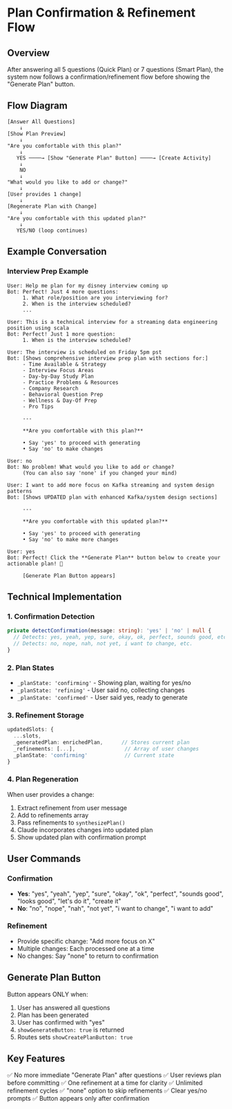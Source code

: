 # Plan Confirmation & Refinement Flow

## Overview
After answering all 5 questions (Quick Plan) or 7 questions (Smart Plan), the system now follows a confirmation/refinement flow before showing the "Generate Plan" button.

## Flow Diagram

```
[Answer All Questions]
    ↓
[Show Plan Preview]
    ↓
"Are you comfortable with this plan?"
    ↓
   YES ────→ [Show "Generate Plan" Button] ────→ [Create Activity]
    ↓
    NO
    ↓
"What would you like to add or change?"
    ↓
[User provides 1 change]
    ↓
[Regenerate Plan with Change]
    ↓
"Are you comfortable with this updated plan?"
    ↓
   YES/NO (loop continues)
```

## Example Conversation

### Interview Prep Example

```
User: Help me plan for my disney interview coming up
Bot: Perfect! Just 4 more questions:
     1. What role/position are you interviewing for?
     2. When is the interview scheduled?
     ...

User: This is a technical interview for a streaming data engineering position using scala
Bot: Perfect! Just 1 more question:
     1. When is the interview scheduled?

User: The interview is scheduled on Friday 5pm pst
Bot: [Shows comprehensive interview prep plan with sections for:]
     - Time Available & Strategy
     - Interview Focus Areas
     - Day-by-Day Study Plan
     - Practice Problems & Resources
     - Company Research
     - Behavioral Question Prep
     - Wellness & Day-Of Prep
     - Pro Tips

     ---

     **Are you comfortable with this plan?**

     • Say 'yes' to proceed with generating
     • Say 'no' to make changes

User: no
Bot: No problem! What would you like to add or change?
     (You can also say 'none' if you changed your mind)

User: I want to add more focus on Kafka streaming and system design patterns
Bot: [Shows UPDATED plan with enhanced Kafka/system design sections]

     ---

     **Are you comfortable with this updated plan?**

     • Say 'yes' to proceed with generating
     • Say 'no' to make more changes

User: yes
Bot: Perfect! Click the **Generate Plan** button below to create your actionable plan! 🚀

     [Generate Plan Button appears]
```

## Technical Implementation

### 1. Confirmation Detection
```typescript
private detectConfirmation(message: string): 'yes' | 'no' | null {
  // Detects: yes, yeah, yep, sure, okay, ok, perfect, sounds good, etc.
  // Detects: no, nope, nah, not yet, i want to change, etc.
}
```

### 2. Plan States
- `_planState: 'confirming'` - Showing plan, waiting for yes/no
- `_planState: 'refining'` - User said no, collecting changes
- `_planState: 'confirmed'` - User said yes, ready to generate

### 3. Refinement Storage
```typescript
updatedSlots: {
  ...slots,
  _generatedPlan: enrichedPlan,      // Stores current plan
  _refinements: [...],                // Array of user changes
  _planState: 'confirming'            // Current state
}
```

### 4. Plan Regeneration
When user provides a change:
1. Extract refinement from user message
2. Add to refinements array
3. Pass refinements to `synthesizePlan()`
4. Claude incorporates changes into updated plan
5. Show updated plan with confirmation prompt

## User Commands

### Confirmation
- **Yes**: "yes", "yeah", "yep", "sure", "okay", "ok", "perfect", "sounds good", "looks good", "let's do it", "create it"
- **No**: "no", "nope", "nah", "not yet", "i want to change", "i want to add"

### Refinement
- Provide specific change: "Add more focus on X"
- Multiple changes: Each processed one at a time
- No changes: Say "none" to return to confirmation

## Generate Plan Button
Button appears ONLY when:
1. User has answered all questions
2. Plan has been generated
3. User has confirmed with "yes"
4. `showGenerateButton: true` is returned
5. Routes sets `showCreatePlanButton: true`

## Key Features
✅ No more immediate "Generate Plan" after questions
✅ User reviews plan before committing
✅ One refinement at a time for clarity
✅ Unlimited refinement cycles
✅ "none" option to skip refinements
✅ Clear yes/no prompts
✅ Button appears only after confirmation
